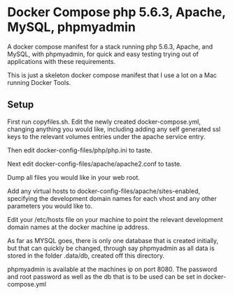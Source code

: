 # Docker Compose php 5.6.3, Apache, MySQL, phpmyadmin

A docker compose manifest for a stack running php 5.6.3, Apache, and MySQL, with phpmyadmin, for quick and easy testing trying out of applications with these requirements.

This is just a skeleton docker compose manifest that I use a lot on a Mac running Docker Tools.

## Setup

First run copyfiles.sh. Edit the newly created docker-compose.yml, changing anything you would like, including adding any self generated ssl keys to the 
relevant volumes entries under the apache service entry.

Then edit docker-config-files/php/php.ini to taste. 

Next edit docker-config-files/apache/apache2.conf to taste.

Dump all files you would like in your web root.

Add any virtual hosts to docker-config-files/apache/sites-enabled, specifying the development domain names for each vhost and any other parameters you would like to.

Edit your /etc/hosts file on your machine to point the relevant development domain names at the docker machine ip address.

As far as MYSQL goes, there is only one database that is created initially, but that can quickly be changed, through say phpmyadmin as all data is stored in the folder .data/db, created off this directory.

phpmyadmin is available at the machines ip on port 8080. The password and root password as well as the db that is to be used can be set in docker-compose.yml
